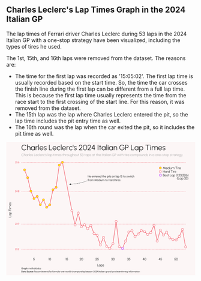 ## Charles Leclerc's Lap Times Graph in the 2024 Italian GP

The lap times of Ferrari driver Charles Leclerc during 53 laps in the 2024 Italian GP with a one-stop strategy have been visualized, including the types of tires he used.

The 1st, 15th, and 16th laps were removed from the dataset. The reasons are:
- The time for the first lap was recorded as '15:05:02'. The first lap time is usually recorded based on the start time. So, the time the car crosses the finish line during the first lap can be different from a full lap time. This is because the first lap time usually represents the time from the race start to the first crossing of the start line. For this reason, it was removed from the dataset.
- The 15th lap was the lap where Charles Leclerc entered the pit, so the lap time includes the pit entry time as well.
- The 16th round was the lap when the car exited the pit, so it includes the pit time as well.


![C.Leclerc Lap Times](https://github.com/melihakbaba/2024_ItalianGP_Leclerc_LapTimes/blob/ee33f3a5a7d44197b5d3c78188c55f170e072e35/Charles%20Leclerc's%202024%20Italian%20GP%20Lap%20Times%20Chart.png)


